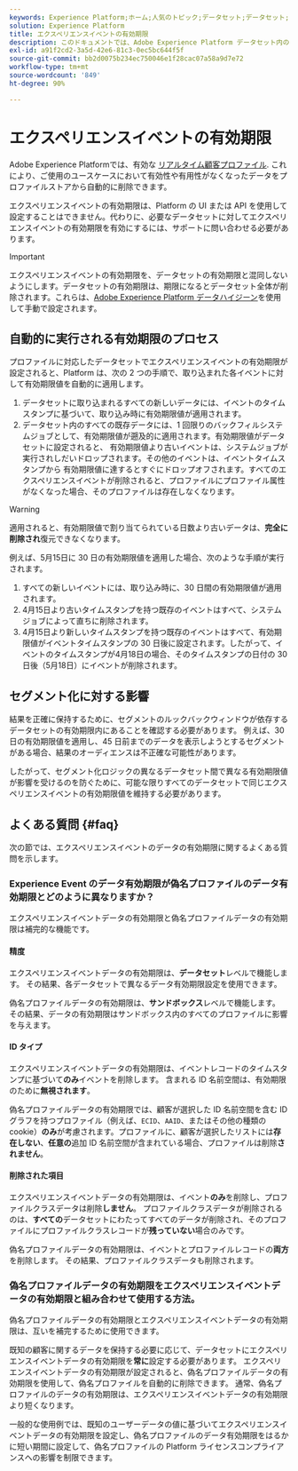 ```yaml
---
keywords: Experience Platform;ホーム;人気のトピック;データセット;データセット;有効期間;ttl;有効期間;
solution: Experience Platform
title: エクスペリエンスイベントの有効期限
description: このドキュメントでは、Adobe Experience Platform データセット内の個々のエクスペリエンスイベントの有効期限を設定する際の一般的なガイダンスを示します。
exl-id: a91f2cd2-3a5d-42e6-81c3-0ec5bc644f5f
source-git-commit: bb2d0075b234ec750046e1f28cac07a58a9d7e72
workflow-type: tm+mt
source-wordcount: '849'
ht-degree: 90%

---
```


# エクスペリエンスイベントの有効期限

Adobe Experience Platformでは、有効な [リアルタイム顧客プロファイル](./home.md). これにより、ご使用のユースケースにおいて有効性や有用性がなくなったデータをプロファイルストアから自動的に削除できます。

エクスペリエンスイベントの有効期限は、Platform の UI または API を使用して設定することはできません。代わりに、必要なデータセットに対してエクスペリエンスイベントの有効期限を有効にするには、サポートに問い合わせる必要があります。

>[!IMPORTANT]
>
>エクスペリエンスイベントの有効期限を、データセットの有効期限と混同しないようにします。データセットの有効期限は、期限になるとデータセット全体が削除されます。これらは、[Adobe Experience Platform データハイジーン](../hygiene/home.md)を使用して手動で設定されます。

## 自動的に実行される有効期限のプロセス

プロファイルに対応したデータセットでエクスペリエンスイベントの有効期限が設定されると、Platform は、次の 2 つの手順で、取り込まれた各イベントに対して有効期限値を自動的に適用します。

1. データセットに取り込まれるすべての新しいデータには、イベントのタイムスタンプに基づいて、取り込み時に有効期限値が適用されます。
1. データセット内のすべての既存データには、1 回限りのバックフィルシステムジョブとして、有効期限値が遡及的に適用されます。有効期限値がデータセットに設定されると、 有効期限値より古いイベントは、システムジョブが実行されしだいドロップされます。その他のイベントは、イベントタイムスタンプから 有効期限値に達するとすぐにドロップオフされます。すべてのエクスペリエンスイベントが削除されると、プロファイルにプロファイル属性がなくなった場合、そのプロファイルは存在しなくなります。

>[!WARNING]
>
>適用されると、有効期限値で割り当てられている日数より古いデータは、**完全に削除され**&#x200B;復元できなくなります。

例えば、5月15日に 30 日の有効期限値を適用した場合、次のような手順が実行されます。

1. すべての新しいイベントには、取り込み時に、30 日間の有効期限値が適用されます。
1. 4月15日より古いタイムスタンプを持つ既存のイベントはすべて、システムジョブによって直ちに削除されます。
1. 4月15日より新しいタイムスタンプを持つ既存のイベントはすべて、有効期限値がイベントタイムスタンプの 30 日後に設定されます。したがって、イベントのタイムスタンプが4月18日の場合、そのタイムスタンプの日付の 30 日後（5月18日）にイベントが削除されます。

## セグメント化に対する影響

結果を正確に保持するために、セグメントのルックバックウィンドウが依存するデータセットの有効期限内にあることを確認する必要があります。 例えば、30 日の有効期限値を適用し、45 日前までのデータを表示しようとするセグメントがある場合、結果のオーディエンスは不正確な可能性があります。

したがって、セグメント化ロジックの異なるデータセット間で異なる有効期限値が影響を受けるのを防ぐために、可能な限りすべてのデータセットで同じエクスペリエンスイベントの有効期限値を維持する必要があります。

## よくある質問 {#faq}

次の節では、エクスペリエンスイベントのデータの有効期限に関するよくある質問を示します。

### Experience Event のデータ有効期限が偽名プロファイルのデータ有効期限とどのように異なりますか？

エクスペリエンスイベントデータの有効期限と偽名プロファイルデータの有効期限は補完的な機能です。

#### 精度

エクスペリエンスイベントデータの有効期限は、**データセット**&#x200B;レベルで機能します。 その結果、各データセットで異なるデータ有効期限設定を使用できます。

偽名プロファイルデータの有効期限は、**サンドボックス**&#x200B;レベルで機能します。 その結果、データの有効期限はサンドボックス内のすべてのプロファイルに影響を与えます。

#### ID タイプ

エクスペリエンスイベントデータの有効期限は、イベントレコードのタイムスタンプに基づいて&#x200B;**のみ**&#x200B;イベントを削除します。 含まれる ID 名前空間は、有効期限のために&#x200B;**無視されます**。

偽名プロファイルデータの有効期限では、顧客が選択した ID 名前空間を含む ID グラフを持つプロファイル（例えば、`ECID`、`AAID`、またはその他の種類の cookie）**のみ**&#x200B;が考慮されます。プロファイルに、顧客が選択したリストには&#x200B;**存在しない**、**任意の**&#x200B;追加 ID 名前空間が含まれている場合、プロファイルは削除&#x200B;**されません**。

#### 削除された項目

エクスペリエンスイベントデータの有効期限は、イベント&#x200B;**のみ**&#x200B;を削除し、プロファイルクラスデータは削除&#x200B;**しません**。 プロファイルクラスデータが削除されるのは、**すべての**&#x200B;データセットにわたってすべてのデータが削除され、そのプロファイルにプロファイルクラスレコードが&#x200B;**残っていない**&#x200B;場合のみです。

偽名プロファイルデータの有効期限は、イベントとプロファイルレコードの&#x200B;**両方**&#x200B;を削除します。 その結果、プロファイルクラスデータも削除されます。

### 偽名プロファイルデータの有効期限をエクスペリエンスイベントデータの有効期限と組み合わせて使用する方法。

偽名プロファイルデータの有効期限とエクスペリエンスイベントデータの有効期限は、互いを補完するために使用できます。

既知の顧客に関するデータを保持する必要に応じて、データセットにエクスペリエンスイベントデータの有効期限を&#x200B;**常に**&#x200B;設定する必要があります。 エクスペリエンスイベントデータの有効期限が設定されると、偽名プロファイルデータの有効期限を使用して、偽名プロファイルを自動的に削除できます。 通常、偽名プロファイルのデータの有効期限は、エクスペリエンスイベントデータの有効期限より短くなります。

一般的な使用例では、既知のユーザーデータの値に基づいてエクスペリエンスイベントデータの有効期限を設定し、偽名プロファイルのデータ有効期限をはるかに短い期間に設定して、偽名プロファイルの Platform ライセンスコンプライアンスへの影響を制限できます。
